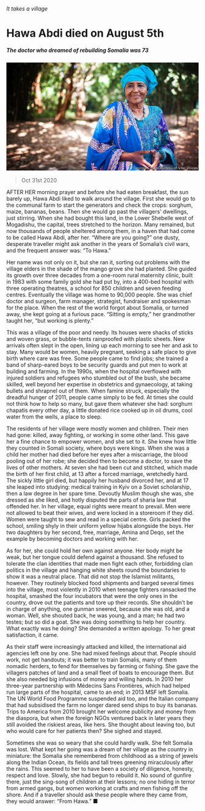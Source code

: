 ###### It takes a village

# Hawa Abdi died on August 5th 

##### The doctor who dreamed of rebuilding Somalia was 73 

![image](images/20201031_OBP003_0.jpg) 

> Oct 31st 2020 

AFTER HER morning prayer and before she had eaten breakfast, the sun barely up, Hawa Abdi liked to walk around the village. First she would go to the communal farm to start the generators and check the crops: sorghum, maize, bananas, beans. Then she would go past the villagers’ dwellings, just stirring. When she had bought this land, in the Lower Shebelle west of Mogadishu, the capital, trees stretched to the horizon. Many remained, but now thousands of people sheltered among them, in a haven that had come to be called Hawa Abdi, after her. “Where are you going?” one dusty, desperate traveller might ask another in the years of Somalia’s civil wars, and the frequent answer was: “To Hawa.”

Her name was not only on it, but she ran it, sorting out problems with the village elders in the shade of the mango grove she had planted. She guided its growth over three decades from a one-room rural maternity clinic, built in 1983 with some family gold she had put by, into a 400-bed hospital with three operating theatres, a school for 850 children and seven feeding centres. Eventually the village was home to 90,000 people. She was chief doctor and surgeon, farm manager, strategist, fundraiser and spokesman for the place. When the rest of the world forgot about Somalia, or turned away, she kept going at a furious pace. “Sitting is empty,” her grandmother taught her, “but working is plenty.”


This was a village of the poor and needy. Its houses were shacks of sticks and woven grass, or bubble-tents rainproofed with plastic sheets. New arrivals often slept in the open, lining up each morning to see her and ask to stay. Many would be women, heavily pregnant, seeking a safe place to give birth where care was free. Some people came to find jobs; she trained a band of sharp-eared boys to be security guards and put men to work at building and farming. In the 1990s, when the hospital overflowed with injured soldiers and refugees who stumbled out of the bush, she became skilled, well beyond her expertise in obstetrics and gynaecology, at taking bullets and shrapnel out of them. When famine struck, especially the dreadful hunger of 2011, people came simply to be fed. At times she could not think how to help so many, but gave them whatever she had: sorghum chapatis every other day, a little donated rice cooked up in oil drums, cool water from the wells, a place to sleep.

The residents of her village were mostly women and children. Their men had gone: killed, away fighting, or working in some other land. This gave her a fine chance to empower women, and she set to it. She knew how little they counted in Somali society, where boys were kings. When she was a child her mother had died before her eyes after a miscarriage, the blood pooling out of her robe; she decided then to become a doctor, to save the lives of other mothers. At seven she had been cut and stitched, which made the birth of her first child, at 13 after a forced marriage, wretchedly hard. The sickly little girl died, but happily her husband divorced her, and at 17 she leaped into studying: medical training in Kyiv on a Soviet scholarship, then a law degree in her spare time. Devoutly Muslim though she was, she dressed as she liked, and hotly disputed the parts of sharia law that offended her. In her village, equal rights were meant to prevail. Men were not allowed to beat their wives, and were locked in a storeroom if they did. Women were taught to sew and read in a special centre. Girls packed the school, smiling shyly in their uniform yellow hijabs alongside the boys. Her two daughters by her second, free, marriage, Amina and Deqo, set the example by becoming doctors and working with her.

As for her, she could hold her own against anyone. Her body might be weak, but her tongue could defend against a thousand. She refused to tolerate the clan identities that made men fight each other, forbidding clan politics in the village and hanging white sheets round the boundaries to show it was a neutral place. That did not stop the Islamist militants, however. They routinely blocked food shipments and barged several times into the village, most violently in 2010 when teenage fighters ransacked the hospital, smashed the four incubators that were the only ones in the country, drove out the patients and tore up their records. She shouldn’t be in charge of anything, one gunman sneered, because she was old, and a woman. Well, she shouted back, he was young, and a man; he had two testes; but so did a goat. She was doing something to help her country. What exactly was he doing? She demanded a written apology. To her great satisfaction, it came.

As their staff were increasingly attacked and killed, the international aid agencies left one by one. She had mixed feelings about that. People should work, not get handouts; it was better to train Somalis, many of them nomadic herders, to fend for themselves by farming or fishing. She gave the villagers patches of land and a small fleet of boats to encourage them. But she also needed big infusions of money and willing hands. In 2010 her three-year partnership with Médecins Sans Frontières, which had helped run large parts of the hospital, came to an end; in 2013 MSF left Somalia. The UN World Food Programme suspended aid too, and the Italian company that had subsidised the farm no longer dared send ships to buy its bananas. Trips to America from 2010 brought her welcome publicity and money from the diaspora, but when the foreign NGOs ventured back in later years they still avoided the riskiest areas, like hers. She thought about leaving too, but who would care for her patients then? She sighed and stayed.

Sometimes she was so weary that she could hardly walk. She felt Somalia was lost. What kept her going was a dream of her village as the country in miniature: the Somalia she remembered from childhood as a string of jewels along the Indian Ocean, its fields and tall trees greening miraculously after the rains. This seemed to her to have been a society of diligence, honesty, respect and love. Slowly, she had begun to rebuild it. No sound of gunfire there, just the sing-song of children at their lessons; no one hiding in terror from armed gangs, but women working at crafts and men fishing off the shore. And if a traveller should ask these people where they came from, they would answer: “From Hawa.” ■


